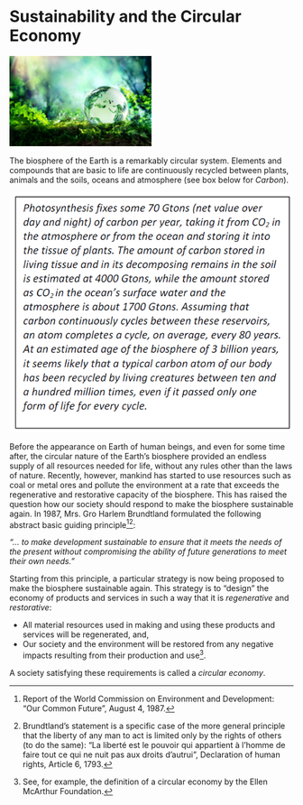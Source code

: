 # Sustainability and the Circular Economy

<img src="Photo4.1.jpg" width="50%" height="50%">

The biosphere of the Earth is a remarkably circular system. Elements and compounds that are basic to
life are continuously recycled between plants, animals and the soils, oceans and atmosphere (see box
below for *Carbon*).

<img src="Photo4.2.png">

Before the appearance on Earth of human
beings, and even for some time after, the
circular nature of the Earth’s biosphere
provided an endless supply of all resources
needed for life, without any rules other than
the laws of nature. Recently, however,
mankind has started to use resources such as
coal or metal ores and pollute the environment
at a rate that exceeds the regenerative and
restorative capacity of the biosphere. This has
raised the question how our society should
respond to make the biosphere sustainable
again. In 1987, Mrs. Gro Harlem Brundtland
formulated the following abstract basic
guiding principle[^1][^2]:

*“… to make development sustainable to ensure that it meets the needs of the present without
compromising the ability of future generations to meet their own needs.”*

Starting from this principle, a particular strategy is now being proposed to make the biosphere
sustainable again. This strategy is to “design” the economy of products and services in such a way that
it is *regenerative* and *restorative*:
* All material resources used in making and using these products and services will be
regenerated, and,
* Our society and the environment will be restored from any negative impacts resulting from
their production and use[^3].

A society satisfying these requirements is called a *circular economy*.

[^1]: Report of the World Commission on Environment and Development: “Our Common Future”, August 4, 1987.
[^2]: Brundtland’s statement is a specific case of the more general principle that the liberty of any man to act is limited only by the rights of others (to do the same): “La liberté est le pouvoir qui appartient à l’homme de faire tout ce qui ne nuit pas aux droits d’autrui”, Declaration of human rights, Article 6, 1793.
[^3]: See, for example, the definition of a circular economy by the Ellen McArthur Foundation.
